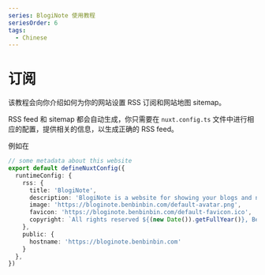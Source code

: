 ```yaml
---
series: BlogiNote 使用教程
seriesOrder: 6
tags:
  - Chinese
---
```


# 订阅

该教程会向你介绍如何为你的网站设置 RSS 订阅和网站地图 sitemap。

RSS feed 和 sitemap 都会自动生成，你只需要在 `nuxt.config.ts` 文件中进行相应的配置，提供相关的信息，以生成正确的 RSS feed。

例如在

```ts [nuxt.config.ts]
// some metadata about this website
export default defineNuxtConfig({
  runtimeConfig: {
    rss: {
      title: 'BlogiNote',
      description: 'BlogiNote is a website for showing your blogs and notes with flexible layouts and multiple optimizations.',
      image: 'https://bloginote.benbinbin.com/default-avatar.png',
      favicon: 'https://bloginote.benbinbin.com/default-favicon.ico',
      copyright: `All rights reserved ${(new Date()).getFullYear()}, Benbinbin`
    },
    public: {
      hostname: 'https://bloginote.benbinbin.com'
    }
  },
})
```
